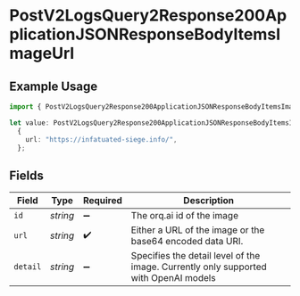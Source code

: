 # PostV2LogsQuery2Response200ApplicationJSONResponseBodyItemsImageUrl

## Example Usage

```typescript
import { PostV2LogsQuery2Response200ApplicationJSONResponseBodyItemsImageUrl } from "orq-poc-typescript-multi-env-version/models/operations";

let value: PostV2LogsQuery2Response200ApplicationJSONResponseBodyItemsImageUrl =
  {
    url: "https://infatuated-siege.info/",
  };
```

## Fields

| Field                                                                                | Type                                                                                 | Required                                                                             | Description                                                                          |
| ------------------------------------------------------------------------------------ | ------------------------------------------------------------------------------------ | ------------------------------------------------------------------------------------ | ------------------------------------------------------------------------------------ |
| `id`                                                                                 | *string*                                                                             | :heavy_minus_sign:                                                                   | The orq.ai id of the image                                                           |
| `url`                                                                                | *string*                                                                             | :heavy_check_mark:                                                                   | Either a URL of the image or the base64 encoded data URI.                            |
| `detail`                                                                             | *string*                                                                             | :heavy_minus_sign:                                                                   | Specifies the detail level of the image. Currently only supported with OpenAI models |